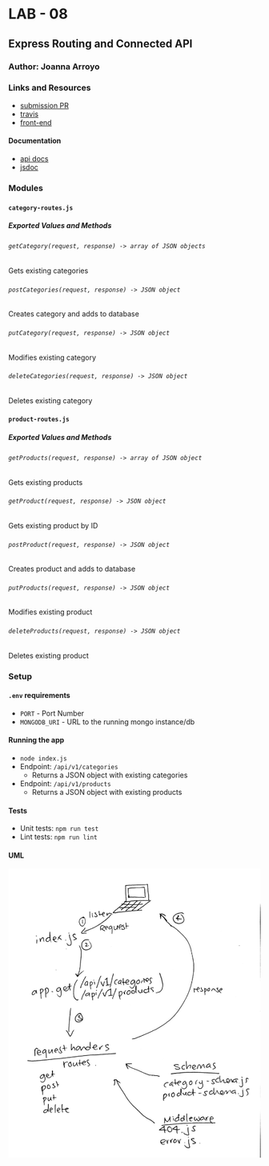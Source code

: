 # LAB - 08

## Express Routing and Connected API

### Author: Joanna Arroyo

### Links and Resources
* [submission PR](https://github.com/joanna-401-advanced-javascript/lab-08-express/pull/2)
* [travis](https://travis-ci.com/joanna-401-advanced-javascript/lab-08-express)
* [front-end](https://joanna-lab-08.herokuapp.com/)

#### Documentation
* [api docs](./docs/swagger.json)
* [jsdoc](https://joanna-lab-08.herokuapp.com/docs)

### Modules
#### `category-routes.js`
##### Exported Values and Methods

###### `getCategory(request, response) -> array of JSON objects`
Gets existing categories

###### `postCategories(request, response) -> JSON object`
Creates category and adds to database

###### `putCategory(request, response) -> JSON object`
Modifies existing category

###### `deleteCategories(request, response) -> JSON object`
Deletes existing category

#### `product-routes.js`
##### Exported Values and Methods

###### `getProducts(request, response) -> array of JSON object`
Gets existing products

###### `getProduct(request, response) -> JSON object`
Gets existing product by ID

###### `postProduct(request, response) -> JSON object`
Creates product and adds to database 

###### `putProducts(request, response) -> JSON object`
Modifies existing product

###### `deleteProducts(request, response) -> JSON object`
Deletes existing product

### Setup
#### `.env` requirements
* `PORT` - Port Number
* `MONGODB_URI` - URL to the running mongo instance/db

#### Running the app
* `node index.js`
* Endpoint: `/api/v1/categories`
  * Returns a JSON object with existing categories
* Endpoint: `/api/v1/products`
  * Returns a JSON object with existing products
  
#### Tests
* Unit tests: `npm run test`
* Lint tests: `npm run lint`

#### UML
![UML Diagram](./uml.jpg)
